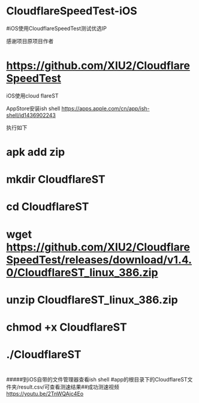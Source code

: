 # CloudflareSpeedTest-iOS

#iOS使用CloudflareSpeedTest测试优选IP

感谢项目原项目作者
# https://github.com/XIU2/CloudflareSpeedTest

iOS使用cloud flareST

AppStore安装ish shell  https://apps.apple.com/cn/app/ish-shell/id1436902243

执行如下

# apk add zip #

# mkdir CloudflareST #

# cd CloudflareST #

# wget https://github.com/XIU2/CloudflareSpeedTest/releases/download/v1.4.0/CloudflareST_linux_386.zip  #

# unzip CloudflareST_linux_386.zip #

# chmod +x CloudflareST #

# ./CloudflareST #
#
#####到iOS自带的文件管理器查看ish shell #app的根目录下的CloudflareST文件夹/result.csv/可查看测速结果##成功测速视频   https://youtu.be/2TnWQAjc4Eo

